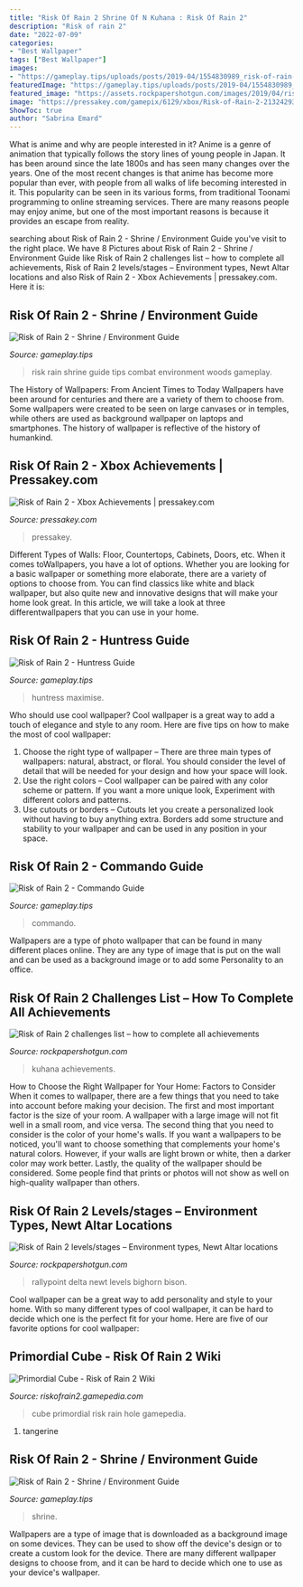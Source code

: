 ```yaml
---
title: "Risk Of Rain 2 Shrine Of N Kuhana : Risk Of Rain 2"
description: "Risk of rain 2"
date: "2022-07-09"
categories:
- "Best Wallpaper"
tags: ["Best Wallpaper"]
images:
- "https://gameplay.tips/uploads/posts/2019-04/1554830989_risk-of-rain-2-commando.jpg"
featuredImage: "https://gameplay.tips/uploads/posts/2019-04/1554830989_risk-of-rain-2-commando.jpg"
featured_image: "https://assets.rockpapershotgun.com/images/2019/04/risk-of-rain-2-rallypoint-delta-690x388.jpg"
image: "https://pressakey.com/gamepix/6129/xbox/Risk-of-Rain-2-2132429347-26.jpg"
ShowToc: true
author: "Sabrina Emard"
---
```



What is anime and why are people interested in it?
Anime is a genre of animation that typically follows the story lines of young people in Japan. It has been around since the late 1800s and has seen many changes over the years. One of the most recent changes is that anime has become more popular than ever, with people from all walks of life becoming interested in it. This popularity can be seen in its various forms, from traditional Toonami programming to online streaming services. There are many reasons people may enjoy anime, but one of the most important reasons is because it provides an escape from reality.

	

		
searching about Risk of Rain 2 - Shrine / Environment Guide you've visit to the right place. We have 8 Pictures about Risk of Rain 2 - Shrine / Environment Guide like Risk of Rain 2 challenges list – how to complete all achievements, Risk of Rain 2 levels/stages – Environment types, Newt Altar locations and also Risk of Rain 2 - Xbox Achievements | pressakey.com. Here it is:
		
    
## Risk Of Rain 2 - Shrine / Environment Guide

<img loading=lazy src="https://gameplay.tips/uploads/posts/2019-03/1553965590_2.jpg" onerror="this.onerror=null;this.src='https://tse3.mm.bing.net/th?id=OIP.tf6mKA6GH2rYRYFLgb7IfwHaFe&amp;pid=15.1';" alt="Risk of Rain 2 - Shrine / Environment Guide">

_Source: gameplay.tips_

>risk rain shrine guide tips combat environment woods gameplay. 

	

The History of Wallpapers: From Ancient Times to Today
Wallpapers have been around for centuries and there are a variety of them to choose from. Some wallpapers were created to be seen on large canvases or in temples, while others are used as background wallpaper on laptops and smartphones. The history of wallpaper is reflective of the history of humankind.

    
## Risk Of Rain 2 - Xbox Achievements | Pressakey.com

<img loading=lazy src="https://pressakey.com/gamepix/6129/xbox/Risk-of-Rain-2-2132429347-26.jpg" onerror="this.onerror=null;this.src='https://tse1.mm.bing.net/th?id=OIP.NR8R3vJ88MpNK-Yt5VDjLAHaEK&amp;pid=15.1';" alt="Risk of Rain 2 - Xbox Achievements | pressakey.com">

_Source: pressakey.com_

>pressakey. 

	

Different Types of Walls: Floor, Countertops, Cabinets, Doors, etc.
When it comes toWallpapers, you have a lot of options. Whether you are looking for a basic wallpaper or something more elaborate, there are a variety of options to choose from. You can find classics like white and black wallpaper, but also quite new and innovative designs that will make your home look great. In this article, we will take a look at three differentwallpapers that you can use in your home.

    
## Risk Of Rain 2 - Huntress Guide

<img loading=lazy src="https://gameplay.tips/uploads/posts/2019-04/1554495973_huntress.jpg" onerror="this.onerror=null;this.src='https://tse3.mm.bing.net/th?id=OIP.IlNUKg4jHa7ShUO7O_l-2AHaDo&amp;pid=15.1';" alt="Risk of Rain 2 - Huntress Guide">

_Source: gameplay.tips_

>huntress maximise. 

	

Who should use cool wallpaper?
Cool wallpaper is a great way to add a touch of elegance and style to any room. Here are five tips on how to make the most of cool wallpaper: 
1) Choose the right type of wallpaper – There are three main types of wallpapers: natural, abstract, or floral. You should consider the level of detail that will be needed for your design and how your space will look. 
2) Use the right colors – Cool wallpaper can be paired with any color scheme or pattern. If you want a more unique look, Experiment with different colors and patterns. 
3) Use cutouts or borders – Cutouts let you create a personalized look without having to buy anything extra. Borders add some structure and stability to your wallpaper and can be used in any position in your space.

    
## Risk Of Rain 2 - Commando Guide

<img loading=lazy src="https://gameplay.tips/uploads/posts/2019-04/1554830989_risk-of-rain-2-commando.jpg" onerror="this.onerror=null;this.src='https://tse1.mm.bing.net/th?id=OIP.EgRzVGNfr2spMgDvqTV9FAHaD4&amp;pid=15.1';" alt="Risk of Rain 2 - Commando Guide">

_Source: gameplay.tips_

>commando. 

	



Wallpapers are a type of photo wallpaper that can be found in many different places online. They are any type of image that is put on the wall and can be used as a background image or to add some Personality to an office.

    
## Risk Of Rain 2 Challenges List – How To Complete All Achievements

<img loading=lazy src="https://assets.rockpapershotgun.com/images/2019/04/risk-of-rain-2-nkuhana-altar-690x388.jpg" onerror="this.onerror=null;this.src='https://tse1.mm.bing.net/th?id=OIP.jzQ0ZviCs6W-3qe2s9bJnwHaEK&amp;pid=15.1';" alt="Risk of Rain 2 challenges list – how to complete all achievements">

_Source: rockpapershotgun.com_

>kuhana achievements. 

	

How to Choose the Right Wallpaper for Your Home: Factors to Consider
When it comes to wallpaper, there are a few things that you need to take into account before making your decision. The first and most important factor is the size of your room. A wallpaper with a large image will not fit well in a small room, and vice versa. 
The second thing that you need to consider is the color of your home's walls. If you want a wallpapers to be noticed, you'll want to choose something that complements your home's natural colors. However, if your walls are light brown or white, then a darker color may work better. 
Lastly, the quality of the wallpaper should be considered. Some people find that prints or photos will not show as well on high-quality wallpaper than others.

    
## Risk Of Rain 2 Levels/stages – Environment Types, Newt Altar Locations

<img loading=lazy src="https://assets.rockpapershotgun.com/images/2019/04/risk-of-rain-2-rallypoint-delta-690x388.jpg" onerror="this.onerror=null;this.src='https://tse2.mm.bing.net/th?id=OIP.jsggkDTfdB_VGYOKcWKPYwHaEK&amp;pid=15.1';" alt="Risk of Rain 2 levels/stages – Environment types, Newt Altar locations">

_Source: rockpapershotgun.com_

>rallypoint delta newt levels bighorn bison. 

	

Cool wallpaper can be a great way to add personality and style to your home. With so many different types of cool wallpaper, it can be hard to decide which one is the perfect fit for your home. Here are five of our favorite options for cool wallpaper: 

    
## Primordial Cube - Risk Of Rain 2 Wiki

<img loading=lazy src="https://gamepedia.cursecdn.com/riskofrain2_gamepedia_en/d/d9/Primordial_Cube.png" onerror="this.onerror=null;this.src='https://tse2.mm.bing.net/th?id=OIP.UjzP7440C7WmS3QfALJFLgAAAA&amp;pid=15.1';" alt="Primordial Cube - Risk of Rain 2 Wiki">

_Source: riskofrain2.gamepedia.com_

>cube primordial risk rain hole gamepedia. 

	

1. tangerine 

    
## Risk Of Rain 2 - Shrine / Environment Guide

<img loading=lazy src="https://gameplay.tips/uploads/posts/2019-03/1553965120_risk-of-rain-2.jpg" onerror="this.onerror=null;this.src='https://tse1.mm.bing.net/th?id=OIP.UJHube-6qSsYJ6sugDh2WQHaDx&amp;pid=15.1';" alt="Risk of Rain 2 - Shrine / Environment Guide">

_Source: gameplay.tips_

>shrine. 

	

Wallpapers are a type of image that is downloaded as a background image on some devices. They can be used to show off the device's design or to create a custom look for the device. There are many different wallpaper designs to choose from, and it can be hard to decide which one to use as your device's wallpaper.

